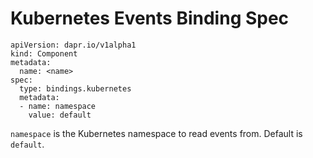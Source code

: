 # Kubernetes Events Binding Spec

```
apiVersion: dapr.io/v1alpha1
kind: Component
metadata:
  name: <name>
spec:
  type: bindings.kubernetes
  metadata:
  - name: namespace
    value: default
```

`namespace` is the Kubernetes namespace to read events from. Default is `default`.
